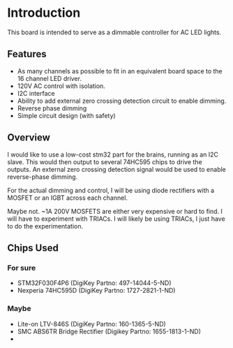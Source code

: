 # Introduction #

This board is intended to serve as a dimmable controller for AC LED lights.

## Features ##

- As many channels as possible to fit in an equivalent board space to the 16 channel LED driver.
- 120V AC control with isolation.
- I2C interface
- Ability to add external zero crossing detection circuit to enable dimming.
- Reverse phase dimming
- Simple circuit design (with safety)

## Overview ##

I would like to use a low-cost stm32 part for the brains, running as an I2C slave. This would then output to several 74HC595 chips to drive the outputs. An external zero crossing detection signal would be used to enable reverse-phase dimming.

For the actual dimming and control, I will be using diode rectifiers with a MOSFET or an IGBT across each channel.

Maybe not. ~1A 200V MOSFETS are either very expensive or hard to find. I will have to experiment with TRIACs. I will likely be using TRIACs, I just have to do the experimentation.

## Chips Used ##


### For sure ###
- STM32F030F4P6 (DigiKey Partno: 497-14044-5-ND)
- Nexperia 74HC595D (DigiKey Partno: 1727-2821-1-ND)

### Maybe ###
- Lite-on LTV-846S (DigiKey Partno: 160-1365-5-ND)
- SMC ABS6TR Bridge Rectifier (Digikey Partno:  1655-1813-1-ND)
- 
